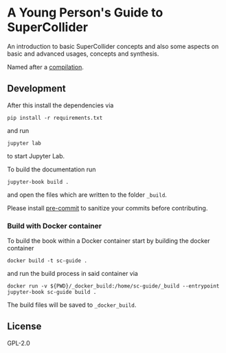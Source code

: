 # A Young Person's Guide to SuperCollider

An introduction to basic SuperCollider concepts and also some aspects on basic and advanced usages, concepts and synthesis.

Named after a [compilation](https://en.wikipedia.org/wiki/A_Young_Person%27s_Guide_to_King_Crimson).

## Development

After this install the dependencies via

```shell
pip install -r requirements.txt
```

and run

```shell
jupyter lab
```

to start Jupyter Lab.

To build the documentation run

```shell
jupyter-book build .
```

and open the files which are written to the folder `_build`.

Please install [pre-commit](https://pre-commit.com/) to sanitize your commits before contributing.

### Build with Docker container

To build the book within a Docker container start by building the docker container

```shell
docker build -t sc-guide .
```

and run the build process in said container via

```shell
docker run -v ${PWD}/_docker_build:/home/sc-guide/_build --entrypoint jupyter-book sc-guide build .
```

The build files will be saved to `_docker_build`.

## License

GPL-2.0
